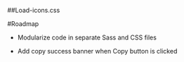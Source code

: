 ##Load-icons.css

#Roadmap
* Modularize code in separate Sass and CSS files

* Add copy success banner when Copy button is clicked